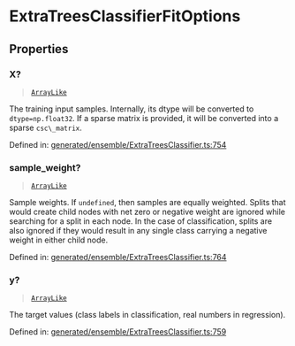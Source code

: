 # ExtraTreesClassifierFitOptions

## Properties

### X?

> [`ArrayLike`](../types/ArrayLike.md)

The training input samples. Internally, its dtype will be converted to `dtype=np.float32`. If a sparse matrix is provided, it will be converted into a sparse `csc\_matrix`.

Defined in:  [generated/ensemble/ExtraTreesClassifier.ts:754](https://github.com/transitive-bullshit/scikit-learn-ts/blob/122b3c0/packages/sklearn/src/generated/ensemble/ExtraTreesClassifier.ts#L754)

### sample\_weight?

> [`ArrayLike`](../types/ArrayLike.md)

Sample weights. If `undefined`, then samples are equally weighted. Splits that would create child nodes with net zero or negative weight are ignored while searching for a split in each node. In the case of classification, splits are also ignored if they would result in any single class carrying a negative weight in either child node.

Defined in:  [generated/ensemble/ExtraTreesClassifier.ts:764](https://github.com/transitive-bullshit/scikit-learn-ts/blob/122b3c0/packages/sklearn/src/generated/ensemble/ExtraTreesClassifier.ts#L764)

### y?

> [`ArrayLike`](../types/ArrayLike.md)

The target values (class labels in classification, real numbers in regression).

Defined in:  [generated/ensemble/ExtraTreesClassifier.ts:759](https://github.com/transitive-bullshit/scikit-learn-ts/blob/122b3c0/packages/sklearn/src/generated/ensemble/ExtraTreesClassifier.ts#L759)
